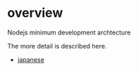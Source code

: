 # overview
Nodejs minimum development archtecture

The more detail is described here.
* [japanese](https://tech-blog.3code.dev/blogs/tech/javascript/nodejs-development.html)

